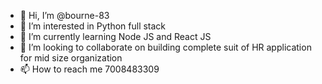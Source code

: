- 👋 Hi, I’m @bourne-83
- 👀 I’m interested in Python full stack
- 🌱 I’m currently learning Node JS and React JS
- 💞️ I’m looking to collaborate on building complete suit of HR application for mid size organization
- 📫 How to reach me 7008483309

<!---
bourne-83/bourne-83 is a ✨ special ✨ repository because its `README.md` (this file) appears on your GitHub profile.
You can click the Preview link to take a look at your changes.
--->
